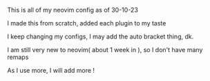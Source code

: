 This is all of my neovim config as of 30-10-23

I made this from scratch, added each plugin to my taste

I keep changing my configs, I may add the auto bracket thing, dk.

I am still very new to neovim( about 1 week  in ), so I don't have many remaps

As I use more, I will add more !
